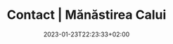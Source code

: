 ---
title: "Contact | Mănăstirea Calui"
keywords: ["Manastirea Calui"]
date: 2023-01-23T22:23:33+02:00
draft: false
type: page
layout: contact
sitemap_exclude: false

sitemap:
  changefreq: weekly
  filename: sitemap.xml
  priority: 1


#----------------------------------------------------/
# Contact
#----------------------------------------------------/
page:
  title: "Vă Așteptăm <span>cu Drag</span>"


---